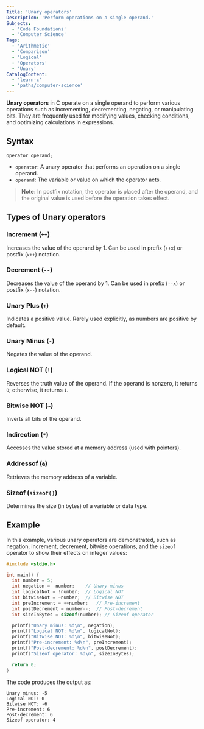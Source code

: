 ```yaml
---
Title: 'Unary operators'
Description: 'Perform operations on a single operand.'
Subjects:
  - 'Code Foundations'
  - 'Computer Science'
Tags:
  - 'Arithmetic'
  - 'Comparison'
  - 'Logical'
  - 'Operators'
  - 'Unary'
CatalogContent:
  - 'learn-c'
  - 'paths/computer-science'
---
```


**Unary operators** in C operate on a single operand to perform various operations such as incrementing, decrementing, negating, or manipulating bits. They are frequently used for modifying values, checking conditions, and optimizing calculations in expressions.

## Syntax

```pseudo
operator operand;
```

- `operator`: A unary operator that performs an operation on a single operand.
- `operand`: The variable or value on which the operator acts.

> **Note:** In postfix notation, the operator is placed after the operand, and the original value is used before the operation takes effect.

## Types of Unary operators

### Increment (`++`)

Increases the value of the operand by 1. Can be used in prefix (`++x`) or postfix (`x++`) notation.

### Decrement (`--`)

Decreases the value of the operand by 1. Can be used in prefix (`--x`) or postfix (`x--`) notation.

### Unary Plus (`+`)

Indicates a positive value. Rarely used explicitly, as numbers are positive by default.

### Unary Minus (`-`)

Negates the value of the operand.

### Logical NOT (`!`)

Reverses the truth value of the operand. If the operand is nonzero, it returns `0`; otherwise, it returns `1`.

### Bitwise NOT (`~`)

Inverts all bits of the operand.

### Indirection (`*`)

Accesses the value stored at a memory address (used with pointers).

### Addressof (`&`)

Retrieves the memory address of a variable.

### Sizeof (`sizeof()`)

Determines the size (in bytes) of a variable or data type.

## Example

In this example, various unary operators are demonstrated, such as negation, increment, decrement, bitwise operations, and the `sizeof` operator to show their effects on integer values:

```c
#include <stdio.h>

int main() {
  int number = 5;
  int negation = -number;    // Unary minus
  int logicalNot = !number;  // Logical NOT
  int bitwiseNot = ~number;  // Bitwise NOT
  int preIncrement = ++number;   // Pre-increment
  int postDecrement = number--;  // Post-decrement
  int sizeInBytes = sizeof(number); // Sizeof operator

  printf("Unary minus: %d\n", negation);
  printf("Logical NOT: %d\n", logicalNot);
  printf("Bitwise NOT: %d\n", bitwiseNot);
  printf("Pre-increment: %d\n", preIncrement);
  printf("Post-decrement: %d\n", postDecrement);
  printf("Sizeof operator: %d\n", sizeInBytes);

  return 0;
}
```

The code produces the output as:

```shell
Unary minus: -5
Logical NOT: 0
Bitwise NOT: -6
Pre-increment: 6
Post-decrement: 6
Sizeof operator: 4
```
